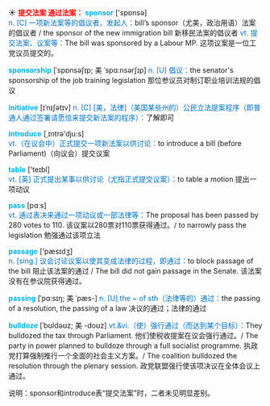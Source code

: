 ☀ <font color="red">**提交法案 通过法案：**</font>
<font color="sky blue">**sponsor**</font> ['spɒnsə]  
<font color="#0070c0">n. [C] 一项新法案等的倡议者，发起人：</font>bill’s sponsor（尤美，政治用语）法案的倡议者 / the sponsor of the new immigration bill 新移民法案的倡议者 <font color="#0070c0">vt. 提交法案、议案等：</font>The bill was sponsored by a Labour MP. 这项议案是一位工党议员提交的。
           
<font color="sky blue">**sponsorship**</font> [ˈspɒnsəʃɪp; 美 ˈspɑ:nsərʃɪp]
<font color="#0070c0">n. [U] 倡议：</font>the senator's sponsorship of the job training legislation 那位参议员对制订职业培训法规的倡议
           
<font color="sky blue">**initiative**</font> [ɪˈnɪʃətɪv]
<font color="#0070c0">n. [C] [美，法律]（美国某些州的）公民立法提案程序（即普通人通过签署请愿信来提交新法案的程序）：</font>了解即可

<font color="sky blue">**introduce**</font> [͵ɪntrə'dju:s]  
<font color="#0070c0">vt.（在议会中）正式提交一项新法案以供讨论：</font>to introduce a bill (before Parliament)（向议会）提交议案

<font color="sky blue">**table**</font> ['teɪbl]  
<font color="#0070c0">vt. [英] 正式提出某事以供讨论（尤指正式提交议案）：</font>to table a motion 提出一项动议

<font color="sky blue">**pass**</font> [pɑːs]  
<font color="#0070c0">vt. 通过表决来通过一项动议或一部法律等：</font>The proposal has been passed by 280 votes to 110. 该议案以280票对110票获得通过。/ to narrowly pass the legislation 勉强通过该项立法

<font color="sky blue">**passage**</font> ['pæsɪdӡ]  
<font color="#0070c0">n. [sing.] 议会讨论议案以使其变成法律的过程，即通过：</font>to block passage of the bill 阻止该法案的通过 / The bill did not gain passage in the Senate. 该法案没有在参议院获得通过。
                      
<font color="sky blue">**passing**</font> [ˈpɑ:sɪŋ; 美 ˈpæs-]
<font color="#0070c0">n. [U] the ~ of sth（法律等的）通过：</font>the passing of a resolution, the passing of a law 决议的通过；法律的通过
 
<font color="sky blue">**bulldoze**</font> [ˈbʊldəʊz; 美 -doʊz]
<font color="#0070c0">vt.&vi.（使）强行通过（而达到某个目标）：</font>They bulldozed the tax through Parliament. 他们使税收提案在议会强行通过。/ The party in power planned to bulldoze through a full socialist programme. 执政党打算强制推行一个全面的社会主义方案。/ The coalition bulldozed the resolution through the plenary session. 政党联盟强行使该项决议在全体会议上通过。

说明：sponsor和introduce表“提交法案”时，二者未见明显差别。

